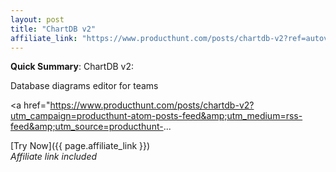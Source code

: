 ```yaml
---
layout: post
title: "ChartDB v2"
affiliate_link: "https://www.producthunt.com/posts/chartdb-v2?ref=autoverse&utm_source=autoverse"
---
```


**Quick Summary**: ChartDB v2: <p>
            Database diagrams editor for teams
          </p>
          <p>
            <a href="https://www.producthunt.com/posts/chartdb-v2?utm_campaign=producthunt-atom-posts-feed&amp;utm_medium=rss-feed&amp;utm_source=producthunt-...

[Try Now]({{ page.affiliate_link }})  
*Affiliate link included*

